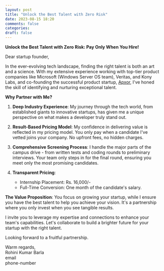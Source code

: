 ```yaml
---
layout: post
title: "Unlock the Best Talent with Zero Risk"
date: 2023-08-15 18:20
comments: false
categories:
draft: false
---
```


**Unlock the Best Talent with Zero Risk: Pay Only When You Hire!**

Dear startup founder,

In the ever-evolving tech landscape, finding the right talent is both an art and a science. With my extensive experience working with top-tier product companies like Microsoft (Windows Server OS team), Veritas, and Kony Labs, and co-founding the successful product startup, [Apxor](https://apxor.com), I've honed the skill of identifying and nurturing exceptional talent.

**Why Partner with Me?**  

1. **Deep Industry Experience**: My journey through the tech world, from established giants to innovative startups, has given me a unique perspective on what makes a developer truly stand out.

2. **Result-Based Pricing Model**: My confidence in delivering value is reflected in my pricing model. You only pay when a candidate I've vetted joins your company. No upfront fees, no hidden charges.

3. **Comprehensive Screening Process**: I handle the major parts of the campus drive - from written tests and coding rounds to preliminary interviews. Your team only steps in for the final round, ensuring you meet only the most promising candidates.

4. **Transparent Pricing**:
   - Internship Placement: Rs. 16,000/-
   - Full-Time Conversion: One month of the candidate's salary.

**The Value Proposition**:
You focus on growing your startup, while I ensure you have the best talent to help you achieve your vision. It's a partnership where you only invest when you see tangible results.

I invite you to leverage my expertise and connections to enhance your team's capabilities. Let's collaborate to build a brighter future for your startup with the right talent.

Looking forward to a fruitful partnership.

Warm regards,  
Rohini Kumar Barla  
email  
phone-number  
